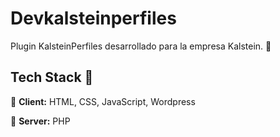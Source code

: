 # Devkalsteinperfiles

Plugin KalsteinPerfiles desarrollado para la empresa Kalstein. 🏬

## Tech Stack 🚀

👤 **Client:** HTML, CSS, JavaScript, Wordpress

🤖 **Server:** PHP
